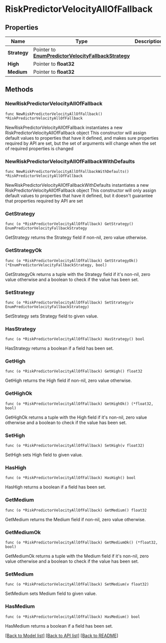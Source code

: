 # RiskPredictorVelocityAllOfFallback

## Properties

Name | Type | Description | Notes
------------ | ------------- | ------------- | -------------
**Strategy** | Pointer to [**EnumPredictorVelocityFallbackStrategy**](EnumPredictorVelocityFallbackStrategy.md) |  | [optional] 
**High** | Pointer to **float32** |  | [optional] 
**Medium** | Pointer to **float32** |  | [optional] 

## Methods

### NewRiskPredictorVelocityAllOfFallback

`func NewRiskPredictorVelocityAllOfFallback() *RiskPredictorVelocityAllOfFallback`

NewRiskPredictorVelocityAllOfFallback instantiates a new RiskPredictorVelocityAllOfFallback object
This constructor will assign default values to properties that have it defined,
and makes sure properties required by API are set, but the set of arguments
will change when the set of required properties is changed

### NewRiskPredictorVelocityAllOfFallbackWithDefaults

`func NewRiskPredictorVelocityAllOfFallbackWithDefaults() *RiskPredictorVelocityAllOfFallback`

NewRiskPredictorVelocityAllOfFallbackWithDefaults instantiates a new RiskPredictorVelocityAllOfFallback object
This constructor will only assign default values to properties that have it defined,
but it doesn't guarantee that properties required by API are set

### GetStrategy

`func (o *RiskPredictorVelocityAllOfFallback) GetStrategy() EnumPredictorVelocityFallbackStrategy`

GetStrategy returns the Strategy field if non-nil, zero value otherwise.

### GetStrategyOk

`func (o *RiskPredictorVelocityAllOfFallback) GetStrategyOk() (*EnumPredictorVelocityFallbackStrategy, bool)`

GetStrategyOk returns a tuple with the Strategy field if it's non-nil, zero value otherwise
and a boolean to check if the value has been set.

### SetStrategy

`func (o *RiskPredictorVelocityAllOfFallback) SetStrategy(v EnumPredictorVelocityFallbackStrategy)`

SetStrategy sets Strategy field to given value.

### HasStrategy

`func (o *RiskPredictorVelocityAllOfFallback) HasStrategy() bool`

HasStrategy returns a boolean if a field has been set.

### GetHigh

`func (o *RiskPredictorVelocityAllOfFallback) GetHigh() float32`

GetHigh returns the High field if non-nil, zero value otherwise.

### GetHighOk

`func (o *RiskPredictorVelocityAllOfFallback) GetHighOk() (*float32, bool)`

GetHighOk returns a tuple with the High field if it's non-nil, zero value otherwise
and a boolean to check if the value has been set.

### SetHigh

`func (o *RiskPredictorVelocityAllOfFallback) SetHigh(v float32)`

SetHigh sets High field to given value.

### HasHigh

`func (o *RiskPredictorVelocityAllOfFallback) HasHigh() bool`

HasHigh returns a boolean if a field has been set.

### GetMedium

`func (o *RiskPredictorVelocityAllOfFallback) GetMedium() float32`

GetMedium returns the Medium field if non-nil, zero value otherwise.

### GetMediumOk

`func (o *RiskPredictorVelocityAllOfFallback) GetMediumOk() (*float32, bool)`

GetMediumOk returns a tuple with the Medium field if it's non-nil, zero value otherwise
and a boolean to check if the value has been set.

### SetMedium

`func (o *RiskPredictorVelocityAllOfFallback) SetMedium(v float32)`

SetMedium sets Medium field to given value.

### HasMedium

`func (o *RiskPredictorVelocityAllOfFallback) HasMedium() bool`

HasMedium returns a boolean if a field has been set.


[[Back to Model list]](../README.md#documentation-for-models) [[Back to API list]](../README.md#documentation-for-api-endpoints) [[Back to README]](../README.md)


